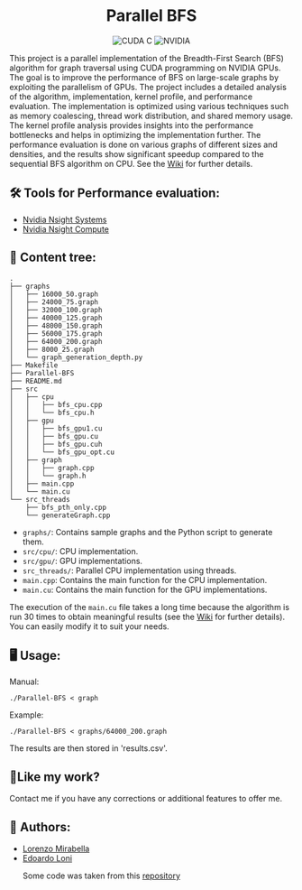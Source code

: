 <h1 align="center" id="title">Parallel BFS</h1>

<p align="center">
  <img src="https://img.shields.io/badge/CUDA-C-76B900.svg?style=flat&logo=nvidia&logoColor=white" alt="CUDA C">
    <img src="https://img.shields.io/badge/NVIDIA-GPU-76B900.svg?style=flat&logo=nvidia&logoColor=white" alt="NVIDIA">

</p>


<p id="description">This project is a parallel implementation of the Breadth-First Search (BFS) algorithm for graph traversal using CUDA programming on NVIDIA GPUs. The goal is to improve the performance of BFS on large-scale graphs by exploiting the parallelism of GPUs. The project includes a detailed analysis of the algorithm, implementation, kernel profile, and performance evaluation. The implementation is optimized using various techniques such as memory coalescing, thread work distribution, and shared memory usage. The kernel profile analysis provides insights into the performance bottlenecks and helps in optimizing the implementation further. The performance evaluation is done on various graphs of different sizes and densities, and the results show significant speedup compared to the sequential BFS algorithm on CPU. See the <a href="https://github.com/mirawara/Parallel-BFS/Wiki/BFS-Wiki">Wiki</a> for further details.
</p>


<h2>🛠️ Tools for Performance evaluation:</h2>

* <a href="https://developer.nvidia.com/nsight-systems">Nvidia Nsight Systems</a>
* <a href="https://developer.nvidia.com/nsight-compute">Nvidia Nsight Compute</a>

<h2>🌳 Content tree:</h2>

```
.
├── graphs
│   ├── 16000_50.graph
│   ├── 24000_75.graph
│   ├── 32000_100.graph
│   ├── 40000_125.graph
│   ├── 48000_150.graph
│   ├── 56000_175.graph
│   ├── 64000_200.graph
│   ├── 8000_25.graph
│   └── graph_generation_depth.py
├── Makefile
├── Parallel-BFS
├── README.md
├── src
│   ├── cpu
│   │   ├── bfs_cpu.cpp
│   │   └── bfs_cpu.h
│   ├── gpu
│   │   ├── bfs_gpu1.cu
│   │   ├── bfs_gpu.cu
│   │   ├── bfs_gpu.cuh
│   │   └── bfs_gpu_opt.cu
│   ├── graph
│   │   ├── graph.cpp
│   │   └── graph.h
│   ├── main.cpp
│   └── main.cu
└── src_threads
    ├── bfs_pth_only.cpp
    └── generateGraph.cpp
```
- `graphs/`: Contains sample graphs and the Python script to generate them.
- `src/cpu/`: CPU implementation.
- `src/gpu/`: GPU implementations.
- `src_threads/`: Parallel CPU implementation using threads.
- `main.cpp`: Contains the main function for the CPU implementation.
- `main.cu`: Contains the main function for the GPU implementations.

The execution of the `main.cu` file takes a long time because the algorithm is run 30 times to obtain meaningful results (see the <a href="https://github.com/mirawara/Parallel-BFS/Wiki/BFS-Wiki">Wiki</a> for further details). You can easily modify it to suit your needs.

<h2>🖥️ Usage: </h2>
<p>Manual:</p>


```
./Parallel-BFS < graph
 ```
 
 <p>Example: </p>
 
 ```
./Parallel-BFS < graphs/64000_200.graph
 ```

The results are then stored in 'results.csv'.
<h2>💖Like my work?</h2>

Contact me if you have any corrections or additional features to offer me.

<h2>👥 Authors:</h2>
<ul>
  <li><a href="https://github.com/mirawara">Lorenzo Mirabella</a></li>
  <li><a href="https://https://github.com/EdoardoLoni">Edoardo Loni</a></li>


  Some code was taken from this <a href="https://github.com/kaletap/bfs-cuda-gpu">repository</a>
</ul>


